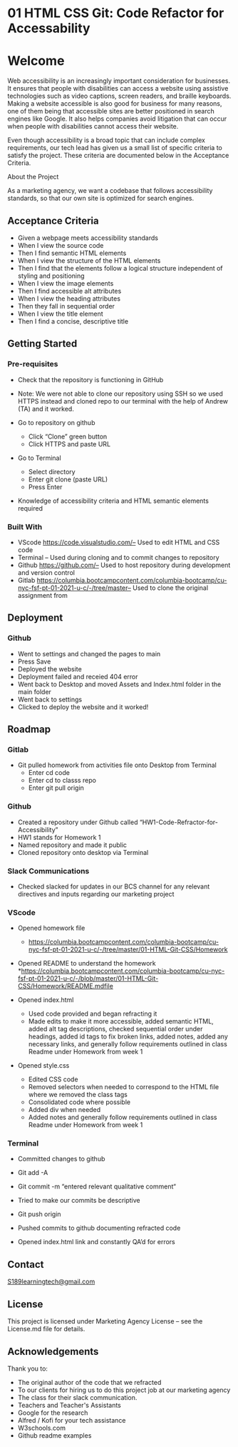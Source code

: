 # 01 HTML CSS Git: Code Refactor for Accessability

# Welcome 

Web accessibility is an increasingly important consideration for businesses. It ensures that people with disabilities can access a website using assistive technologies such as video captions, screen readers, and braille keyboards. Making a website accessible is also good for business for many reasons, one of them being that accessible sites are better positioned in search engines like Google. It also helps companies avoid litigation that can occur when people with disabilities cannot access their website. 

Even though accessibility is a broad topic that can include complex requirements, our tech lead has given us a small list of specific criteria to satisfy the project. These criteria are documented below in the Acceptance Criteria. 

About the Project 

As a marketing agency, we want a codebase that follows accessibility standards, so that our own site is optimized for search engines.

## Acceptance Criteria 

* Given a webpage meets accessibility standards 
* When I view the source code 
* Then I find semantic HTML elements 
* When I view the structure of the HTML elements 
* Then I find that the elements follow a logical structure independent of styling and positioning 
* When I view the image elements 
* Then I find accessible alt attributes 
* When I view the heading attributes 
* Then they fall in sequential order 
* When I view the title element 
* Then I find a concise, descriptive title

## Getting Started 

### Pre-requisites 
* Check that the repository is functioning in GitHub
* Note: We were not able to clone our repository using SSH so we used HTTPS instead and cloned repo to our terminal with the help of Andrew (TA) and it worked. 

* Go to repository on github
  * Click “Clone” green button
  * Click HTTPS and paste URL 

* Go to Terminal 
  * Select directory 
  * Enter git clone (paste URL)
  * Press Enter 

* Knowledge of accessibility criteria and HTML semantic elements required 

### Built With 
* VScode https://code.visualstudio.com/– Used to edit HTML and CSS code 
* Terminal – Used during cloning and to commit changes to repository 
* Github https://github.com/– Used to host repository during development and version control 
* Gitlab https://columbia.bootcampcontent.com/columbia-bootcamp/cu-nyc-fsf-pt-01-2021-u-c/-/tree/master– Used to clone the original assignment from  

## Deployment

### Github
* Went to settings and changed the pages to main
* Press Save
* Deployed the website 
* Deployment failed and receied 404 error
* Went back to Desktop and moved Assets and Index.html folder in the main folder 
* Went back to settings 
* Clicked to deploy the website and it worked! 


## Roadmap 

### Gitlab 
* Git pulled homework from activities file onto Desktop from Terminal 
  * Enter cd code 
  * Enter cd to classs repo
  * Enter git pull origin 

### Github
* Created a repository under Github called “HW1-Code-Refractor-for-Accessibility” 
* HW1 stands for Homework 1
* Named repository and made it public 
* Cloned repository onto desktop via Terminal 

### Slack Communications 
* Checked slacked for updates in our BCS channel for any relevant directives and inputs regarding our marketing project

### VScode 
* Opened homework file 
  * https://columbia.bootcampcontent.com/columbia-bootcamp/cu-nyc-fsf-pt-01-2021-u-c/-/tree/master/01-HTML-Git-CSS/Homework

* Opened README to understand the homework
  *https://columbia.bootcampcontent.com/columbia-bootcamp/cu-nyc-fsf-pt-01-2021-u-c/-/blob/master/01-HTML-Git-CSS/Homework/README.mdfile 


* Opened index.html 
  * Used code provided and began refracting it
  * Made edits to make it more accessible, added semantic HTML, added alt tag descriptions, checked sequential order under headings, added id tags to fix broken links, added notes, added any necessary links, and generally follow requirements outlined in class Readme under Homework from week 1

* Opened style.css 
  * Edited CSS code 
  * Removed selectors when needed to correspond to the HTML file where we removed the class tags
  * Consolidated code where possible 
  * Added div when needed 
  * Added notes and generally follow requirements outlined in class Readme under Homework from week 1

### Terminal 
* Committed changes to github 
* Git add -A 
* Git commit -m “entered relevant qualitative comment“ 
* Tried to make our commits be descriptive 
* Git push origin 
* Pushed commits to github documenting refracted code 

* Opened index.html link and constantly QA’d for errors 


## Contact 
S189learningtech@gmail.com 

## License 
This project is licensed under Marketing Agency License – see the License.md file for details.

## Acknowledgements 
Thank you to:
* The original author of the code that we refracted 
* To our clients for hiring us to do this project job at our marketing agency 
* The class for their slack communication.
* Teachers and Teacher's Assistants
* Google for the research 
* Alfred / Kofi for your tech assistance 
* W3schools.com 
* Github readme examples 

 
